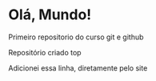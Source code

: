 # Olá, Mundo!
 Primeiro repositorio do curso git e github
 
Repositório criado top

Adicionei essa linha, diretamente pelo site
